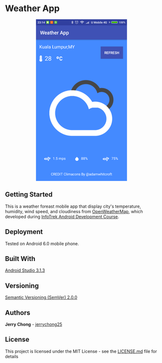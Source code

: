 # Weather App

<p align="center">
  <img src="Screenshot.png" alt="Weather App Screenshot"
       width="300" height="533">
</p>

## Getting Started

This is a weather foreast mobile app that display city's temperature, humidity, wind speed, and cloudiness from [OpenWeatherMap](https://openweathermap.org/), which developed during [InfoTrek Android Development Course](https://www.info-trek.com/details/Android-Development/4776).

## Deployment

Tested on Android 6.0 mobile phone.

## Built With

[Android Studio 3.1.3](https://developer.android.com/studio/) 

## Versioning

[Semantic Versioning (SemVer) 2.0.0](http://semver.org/)

## Authors

**Jerry Chong** - [jerrychong25](https://github.com/jerrychong25)

## License

This project is licensed under the MIT License - see the [LICENSE.md](LICENSE.md) file for details
